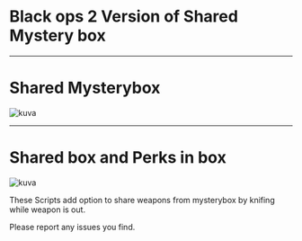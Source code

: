 # Black ops 2 Version of Shared Mystery box

-----------------------------------------------------------------------------------------------------------------------------------------------------------------

# Shared Mysterybox

![kuva](https://user-images.githubusercontent.com/77815199/167411162-cb828c87-9f27-4a4c-9800-ac7578e83f37.png)



----------------------------------------------------------------------------------------------------------------------------------------------------------------

# Shared box and Perks in box

![kuva](https://user-images.githubusercontent.com/77815199/167411290-6079623a-901d-4951-a21f-f33b853ae769.png)


These Scripts add option to share weapons from mysterybox by knifing while weapon is out.

Please report any issues you find.

